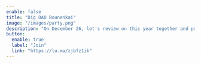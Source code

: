 ```yaml
---
enable: false
title: "Dig DAO Bounenkai"
image: "/images/party.png"
description: "On December 26, let's review on this year together and prepare for the web3/DAO in 2024! We will hold a year-end party at Crypto Cafe & Bar in Ebisu."
button:
  enable: true
  label: "Join"
  link: "https://lu.ma/zjbfz1ik"
---
```

